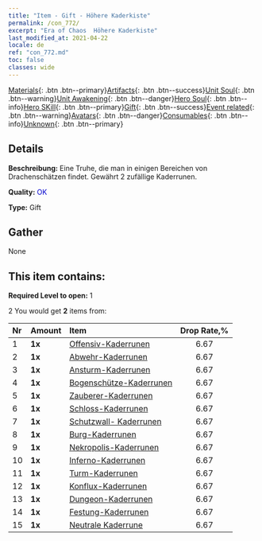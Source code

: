 ```yaml
---
title: "Item - Gift - Höhere Kaderkiste"
permalink: /con_772/
excerpt: "Era of Chaos  Höhere Kaderkiste"
last_modified_at: 2021-04-22
locale: de
ref: "con_772.md"
toc: false
classes: wide
---
```

 [Materials](/ItemsDE/){: .btn .btn--primary}[Artifacts](/ItemsDE/Artifacts/){: .btn .btn--success}[Unit Soul](/ItemsDE/UnitSoul/){: .btn .btn--warning}[Unit Awakening](/ItemsDE/UnitAwakening/){: .btn .btn--danger}[Hero Soul](/ItemsDE/HeroSoul/){: .btn .btn--info}[Hero SKill](/ItemsDE/HeroSkill/){: .btn .btn--primary}[Gift](/ItemsDE/Gift/){: .btn .btn--success}[Event related](/ItemsDE/Events/){: .btn .btn--warning}[Avatars](/ItemsDE/Avatars/){: .btn .btn--danger}[Consumables](/ItemsDE/Consumables/){: .btn .btn--info}[Unknown](/ItemsDE/Unknown/){: .btn .btn--primary}

## Details
 **Beschreibung:** Eine Truhe, die man in einigen Bereichen von Drachenschätzen findet. Gewährt 2 zufällige Kaderrunen.

 **Quality:** <span style="color: #0000CD">OK</span>

 **Type:** Gift

## Gather

  None

## This item contains:

 **Required Level to open:** 1

 2 You would get **2** items  from:

  | Nr | Amount |     Item    | Drop Rate,% |
  |:---|:-------|:------------|:---------:|
  | 1 |  **1x** | [Offensiv-Kaderrunen](/de/Items/con_734/) | 6.67 | 
  | 2 |  **1x** | [Abwehr-Kaderrunen](/de/Items/con_739/) | 6.67 | 
  | 3 |  **1x** | [Ansturm-Kaderrunen](/de/Items/con_741/) | 6.67 | 
  | 4 |  **1x** | [Bogenschütze-Kaderrunen](/de/Items/con_742/) | 6.67 | 
  | 5 |  **1x** | [Zauberer-Kaderrunen](/de/Items/con_746/) | 6.67 | 
  | 6 |  **1x** | [Schloss-Kaderrunen](/de/Items/con_752/) | 6.67 | 
  | 7 |  **1x** | [Schutzwall- Kaderrunen](/de/Items/con_753/) | 6.67 | 
  | 8 |  **1x** | [Burg-Kaderrunen](/de/Items/con_754/) | 6.67 | 
  | 9 |  **1x** | [Nekropolis-Kaderrunen](/de/Items/con_755/) | 6.67 | 
  | 10 |  **1x** | [Inferno-Kaderrunen](/de/Items/con_777/) | 6.67 | 
  | 11 |  **1x** | [Turm-Kaderrunen](/de/Items/con_785/) | 6.67 | 
  | 12 |  **1x** | [Konflux-Kaderrunen](/de/Items/con_791/) | 6.67 | 
  | 13 |  **1x** | [Dungeon-Kaderrunen](/de/Items/con_792/) | 6.67 | 
  | 14 |  **1x** | [Festung-Kaderrunen](/de/Items/con_818/) | 6.67 | 
  | 15 |  **1x** | [Neutrale Kaderrune](/de/Items/con_869/) | 6.67 | 
